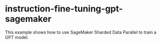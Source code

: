 # instruction-fine-tuning-gpt-sagemaker

This example shows how to use SageMaker Sharded Data Parallel to train a GPT model.